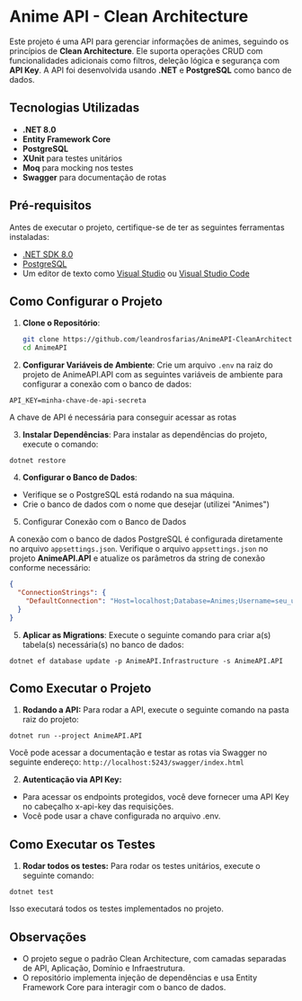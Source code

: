 # Anime API - Clean Architecture

Este projeto é uma API para gerenciar informações de animes, seguindo os princípios de **Clean Architecture**. Ele suporta operações CRUD com funcionalidades adicionais como filtros, deleção lógica e segurança com **API Key**. A API foi desenvolvida usando **.NET** e **PostgreSQL** como banco de dados.

## Tecnologias Utilizadas

- **.NET 8.0**
- **Entity Framework Core**
- **PostgreSQL**
- **XUnit** para testes unitários
- **Moq** para mocking nos testes
- **Swagger** para documentação de rotas

## Pré-requisitos

Antes de executar o projeto, certifique-se de ter as seguintes ferramentas instaladas:

- [.NET SDK 8.0](https://dotnet.microsoft.com/download/dotnet/8.0)
- [PostgreSQL](https://www.postgresql.org/download/)
- Um editor de texto como [Visual Studio](https://visualstudio.microsoft.com/) ou [Visual Studio Code](https://code.visualstudio.com/)

## Como Configurar o Projeto

1. **Clone o Repositório**:

   ```bash
   git clone https://github.com/leandrosfarias/AnimeAPI-CleanArchitecture.git
   cd AnimeAPI
   ```

2. **Configurar Variáveis de Ambiente**: Crie um arquivo `.env` na raiz do projeto de AnimeAPI.API com as seguintes variáveis de ambiente para configurar a conexão com o banco de dados:

```
API_KEY=minha-chave-de-api-secreta
```

A chave de API é necessária para conseguir acessar as rotas

3. **Instalar Dependências**: Para instalar as dependências do projeto, execute o comando:

```
dotnet restore
```

4. **Configurar o Banco de Dados**:

- Verifique se o PostgreSQL está rodando na sua máquina.
- Crie o banco de dados com o nome que desejar (utilizei "Animes")

5. Configurar Conexão com o Banco de Dados

A conexão com o banco de dados PostgreSQL é configurada diretamente no arquivo `appsettings.json`. Verifique o arquivo `appsettings.json` no projeto **AnimeAPI.API** e atualize os parâmetros da string de conexão conforme necessário:

```json
{
  "ConnectionStrings": {
    "DefaultConnection": "Host=localhost;Database=Animes;Username=seu_usuario;Password=sua_senha"
  }
}
```

5. **Aplicar as Migrations**: Execute o seguinte comando para criar a(s) tabela(s) necessária(s) no banco de dados:

```
dotnet ef database update -p AnimeAPI.Infrastructure -s AnimeAPI.API
```

## Como Executar o Projeto

1. **Rodando a API:** Para rodar a API, execute o seguinte comando na pasta raiz do projeto:

```
dotnet run --project AnimeAPI.API
```

Você pode acessar a documentação e testar as rotas via Swagger no seguinte endereço: `http://localhost:5243/swagger/index.html`

2. **Autenticação via API Key:**

- Para acessar os endpoints protegidos, você deve fornecer uma API Key no cabeçalho x-api-key das requisições.
- Você pode usar a chave configurada no arquivo .env.

## Como Executar os Testes

1. **Rodar todos os testes:** Para rodar os testes unitários, execute o seguinte comando:

```
dotnet test
```

Isso executará todos os testes implementados no projeto.

## Observações

- O projeto segue o padrão Clean Architecture, com camadas separadas de API, Aplicação, Domínio e Infraestrutura.
- O repositório implementa injeção de dependências e usa Entity Framework Core para interagir com o banco de dados.

